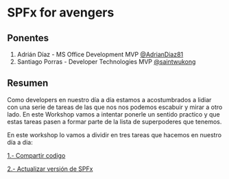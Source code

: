 # SPFx for avengers 

## Ponentes
1. Adrián Díaz - MS Office Development MVP [@AdrianDiaz81](https://twitter.com/AdrianDiaz81)
2. Santiago Porras - Developer Technologies MVP [@saintwukong](https://twitter.com/saintwukong)

## Resumen
Como developers en nuestro día a día estamos a acostumbrados a lidiar con una serie de tareas de las que nos nos podemos escabuir y mirar a otro lado. En este Workshop vamos a intentar ponerle un sentido practico y que estas tareas pasen a formar parte de la lista de superpoderes que tenemos.

En este workshop lo vamos a dividir en tres tareas que hacemos en nuestro día a dia:

[1.- Compartir codigo](./sharedlibrary.md)

[2.- Actualizar versión de SPFx](./update.md)




